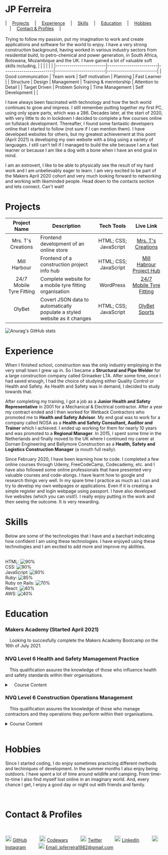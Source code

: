 JP Ferreira
======

|&emsp; [Projects](#proj) &emsp;|&emsp; [Experience](#exp) &emsp;|&emsp; [Skills](#ski) &emsp;|&emsp; [Education](#edu) &emsp;|&emsp; [Hobbies](#hob) &emsp;|&emsp; [Contact & Profiles](#cont_prof) &emsp;|
<br>
<br>
Trying to follow my passion, put my imagination to work and create applications and software for the world to enjoy. I have a very strong construction background, having worked in various industry sectors from residential build, to petro-chemical and power generation, in South Africa, Botswana, Mozambique and the UK. I have gained a lot of valuable soft skills including, 
|                         |                         |                         |                         |                         |
|-------------------------|-------------------------|-------------------------|-------------------------|-------------------------|
| Good communcation       | Team work               | Self motivation         | Planning                | Fast Learner            |
| Structure               | Design                  | Management              | Training & menntorship  | Attention to Detail     |
| Target Driven           | Problem Solving         | Time Management         | Self Development        |                         |

I have always been fascinated with technology and how the tech world continues to grow and impress. I still remember putting together my first PC, using only spare parts, which was a 286. Decades later, at the start of 2020, with very little to do in lockdown I decided to complete a few courses online on fullstack development. Thereafter, I found some fantastic developers online that I started to follow (not sure if I can mention them). I have developed websites for others, but my greatest achievement at this point (April 2021) is developing my own website with a blog using a variety of languages. I still can't tell if I managed to build the site because I am a fast learner or because I am like a dog with a bone when I have an end goal in mind.

I am an extrovert, I like to be able to physically see the result of my hard work and I am unbelievably eager to learn. I am very excited to be part of the Makers April 2020 cohort and very much looking forward to networking and working with likeminded people. Head down to the contacts section and lets connect. Can't wait!

# Projects<a name="proj"></a>

|        Project Name       |               Description                      |          Tech Tools          |                      Live Link                                  |
|:-------------------------:|------------------------------------------------|:----------------------------:|:---------------------------------------------------------------:|
|Mrs. T's Creations         | Frontend development of an online store        | HTML; CSS; JavaScript        | [Mrs. T's Creations](https://gowebme.co.uk/mrstcreations/)      |
|Mill Harbour               | Frontend of a construction project info hub    | HTML; CSS; JavaScript        | [Mill Habrour Project Hub](https://gowebme.co.uk/millharbourproject/)|
|24/7 Mobile Tyre Fitting   | Complete website for a mobile tyre fitting organisation | WordPress | [24/7 Mobile Tyre Fitting](https://emergency24mobiletyrefitting.co.uk/)   |
|OlyBet                     | Covert JSON data to automatically populate a styled website as it changes| HTML; CSS; JavaScript | [OlyBet Sports](https://www.olybet.eu/sports)|

![Anurag's GitHub stats](https://github-readme-stats.vercel.app/api?username=GoWebMe2020&show_icons=true&theme=radical)

# Experience<a name="exp"></a>

When I finished school, construction was the only industry employing in the very small town I grew up in. So I became a **Structural and Pipe Welder** for a large construction company called Grinaeker LTA. After some time, once I had saved enough, I had the choice of studying either Quality Control or Health and Safety. As Health and Safety was in demand, I decided to study towards that.

After completing my training, I got a job as a **Junior Health and Safety Representative** in 2001 for a Mechanical & Electrical contractor. After a year my contract ended and I then worked for Wetback Contractors who promoted me to **Health and Safety Advisor**. My end goal was to work for a company called NOSA as a **Health and Safety Consultant, Auditor and Trainer** which I achieved. I ended up working for them for nearly 10 years and was promoted to a **Regional Manager**. In 2015, I spent some time in the Netherlands and finally moved to the UK where I continued my career at Dornan Engineering and Ballymore Construction as a **Health, Safety and Logistics Construction Manager** (a mouth full really).
  
Since February 2020, I have been learning how to code. I completed a few online courses through Udemy, FreeCodeCamp, Codecademy, etc. and I have also followed some online professionals that have presented very valuable courses and code-alongs. I have learnt how to google and research things very well. In my spare time I practice as much as I can and try to develop my own webpages or applications. Even if it is creating a simple register and login webpage using passport. I have also developed live websites (which you can visit!). I really enjoy putting in the work and then seeing the outcome. It is very rewarding. 

# Skills<a name="ski"></a>

Below are some of the technologies that I have and a barchart indicating how confident I am using these technologies. I have enjoyed using these technologies and I am excited to add more and improve my abilities. 
<br>
<br>

HTML:
![90%](https://progress-bar.dev/90/?width=1000)<br>
CSS:
![90%](https://progress-bar.dev/90/?width=1000)<br>
JavaScript:
![80%](https://progress-bar.dev/80/?width=1000)<br>
Ruby:
![85%](https://progress-bar.dev/85/?width=1000)<br>
Ruby on Rails:
![70%](https://progress-bar.dev/70/?width=1000)<br>
React:
![40%](https://progress-bar.dev/40/?width=1000)<br>
AWS:
![40%](https://progress-bar.dev/40/?width=1000)<br>

# Education<a name="edu"></a>

### **Makers Academy** (Started April 2021)

&emsp;Looking to succesfully complete the Makers Academy Bootcamp on the 16th of July 2021.
<br>

### **NVQ Level 6 Health and Safety Mamagement Practice**

&emsp;This qualification assures the knowledge of those who influence health and safety standards within their organisations.
<br>
<details closed>
<summary>&emsp;Course Content</summary>
<br>
  <ul>
    <li>Promote a positive Health and Safety culture</li>
    <li>Develop and implement the Health and Safety policy</li>
    <li>Develop and implement effective communication systems for Health and Safety information</li>
    <li>Develop and maintain individual and organisational competence in Health and Safety matters</li>
    <li>Identify, access and control Health and Safety risks</li>
    <li>Develop and implement proactive monitoring systems for Health and Safety</li>
    <li>Develop and implement reactive monitoring systems for Health and Safety</li>
    <li>Develop and implement Health and Safety emergency response systems and procedures</li>
    <li>Develop and implement Health and Safety review systems</li>
    <li>Maintain knowledge of improvements to influence health and safety practice</li>
  </ul>
</details>

### **NVQ Level 6 Construction Operations Management**

&emsp;This qualification assures the knowledge of those who manage contractors and they operations they perform within their organisations.
<br>
<details closed>
<summary>Course Content</summary>
<br>
  <ul>
    <li>Maintain health, safety and welfare systems in construction</li>
    <li>Manage the performance of teams and individuals in construction</li>
    <li>Chair meetings and take decisions in construction</li>
    <li>Enhance working relationships in construction</li>
    <li>Specify and control production documents in construction</li>
    <li>Identify, assess and evaluate project requirements in construction</li>
    <li>Evaluate and confirm work methods and programme in construction</li>
    <li>Ascertain the condition of property in construction</li>
  </ul>
</details>
<br>

# Hobbies<a name="hob"></a>
Since I started coding, I do enjoy sometimes practicing different methods and techiniques of development. In the summer months I also enjoy being outdoors. I have spent a lot of time around wildlife and camping. From time-to-time I also find myself lost online in an imaginary world. And, every chance I get, I enjoy a good day or night out with friends and family.

<br>

# Contact & Profiles<a name="cont_prof"></a>
<br>

<img src="https://cdn3.iconfinder.com/data/icons/logos-and-brands-adobe/512/142_Github-512.png" width="20" height="20"/> [GitHub](https://github.com/GoWebMe2020) &emsp; &emsp;
<img src="https://camo.githubusercontent.com/5334ac63cec7844521712c1f88727711dc1dc6a8b2a6ea85612408869f8dfef9/687474703a2f2f7777772e736f66746c61622e6e7475612e67722f7e6e69636b69652f696d616765732f6c6f676f2f636f6465776172732e706e67" width="20" height="20"/> [Codewars](https://www.codewars.com/users/jpferreira1982) &emsp; &emsp;
<img src="https://image.flaticon.com/icons/png/512/124/124021.png" width="20" height="20"/> [Twitter](https://twitter.com/GoWebMe) &emsp; &emsp;
<img src="https://cdn4.iconfinder.com/data/icons/social-messaging-ui-color-shapes-2-free/128/social-linkedin-circle-512.png" width="20" height="20"/> [LinkedIn](https://www.linkedin.com/in/jpferreira1982/) &emsp; &emsp;
<img src="https://upload.wikimedia.org/wikipedia/commons/thumb/a/a5/Instagram_icon.png/768px-Instagram_icon.png" width="20" height="20"/> [Instagram](https://www.instagram.com/gowebme/) &emsp; &emsp;
<img src="https://cdn4.iconfinder.com/data/icons/miu-black-social-2/60/mail-512.png" width="20" height="20"/> [Email: jpferreira1982@gmail.com](mailto:jpferreira1982@gmail.com)

